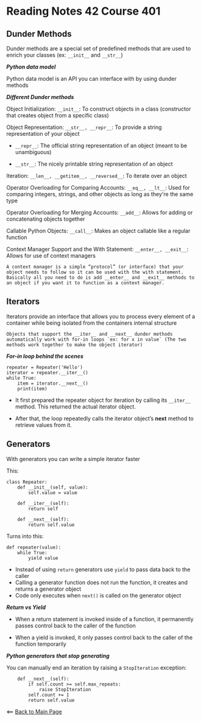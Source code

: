 # Reading Notes 42 Course 401

## Dunder Methods

Dunder methods are a special set of predefined methods that are used to enrich your classes (ex: `__init__` and `__str__`)

__*Python data model*__

Python data model is an API you can interface with by using dunder methods

__*Different Dunder methods*__

Object Initialization: `__init__`: To construct objects in a class (constructor that creates object from a specific class)

Object Representation: `__str__, __repr__`: To provide a string representation of your object

- `__repr__`: The official string representation of an object (meant to be unambiguous)

- `__str__`: The nicely printable string representation of an object

Iteration: `__len__, __getitem__, __reversed__`: To iterate over an object

Operator Overloading for Comparing Accounts: `__eq__, __lt__`: Used for comparing integers, strings, and other objects as long as they're the same type

Operator Overloading for Merging Accounts: `__add__`: Allows for adding or concatenating objects together

Callable Python Objects: `__call__`: Makes an object callable like a regular function

Context Manager Support and the With Statement: `__enter__, __exit__`: Allows for use of context managers

```
A context manager is a simple “protocol” (or interface) that your object needs to follow so it can be used with the with statement. Basically all you need to do is add __enter__ and __exit__ methods to an object if you want it to function as a context manager.
```

## Iterators

Iterators provide an interface that allows you to process every element of a container while being isolated from the containers internal structure

```
Objects that support the __iter__ and __next__ dunder methods automatically work with for-in loops `ex: for x in value` (The two methods work together to make the object iterator)
```
__*For-in loop behind the scenes*__

```
repeater = Repeater('Hello')
iterator = repeater.__iter__()
while True:
    item = iterator.__next__()
    print(item)
```

- It first prepared the repeater object for iteration by calling its `__iter__` method. This returned the actual iterator object.

- After that, the loop repeatedly calls the iterator object’s __next__ method to retrieve values from it.

## Generators

With generators you can write a simple iterator faster

This:

```
class Repeater:
    def __init__(self, value):
        self.value = value

    def __iter__(self):
        return self

    def __next__(self):
        return self.value
```

Turns into this:

```
def repeater(value):
    while True:
        yield value
```

- Instead of using `return` generators use `yield` to pass data back to the caller
- Calling a generator function does not run the function, it creates and returns a generator object
- Code only executes when `next()` is called on the generator object

__*Return vs Yield*__

- When a return statement is invoked inside of a function, it permanently passes control back to the caller of the function

- When a yield is invoked, it only passes control back to the caller of the function temporarily

__*Python generators that stop generating*__

You can manually end an iteration by raising a `StopIteration` exception:

```
    def __next__(self):
        if self.count >= self.max_repeats:
            raise StopIteration
        self.count += 1
        return self.value
```

<== [Back to Main Page](README.md)

